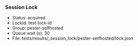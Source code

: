 ### Session Lock

- Status: acquired
- LockId: test-lock-id
- Group: pester-selfhosted
- Queue wait (s): 30
- File: tests/results/_session_lock/pester-selfhosted/lock.json
